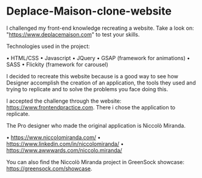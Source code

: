 # Deplace-Maison-clone-website
I challenged my front-end knowledge recreating a website. Take a look on: "https://www.deplacemaison.com" to test your skills.


Technologies used in the project:

• HTML/CSS
• Javascript
• JQuery
• GSAP (framework for animations)
• SASS 
• Flickity (framework for carousel)


I decided to recreate this website because is a good way to see how Designer accomplish the creation of an application, the tools they used
and trying to replicate and to solve the problems you face doing this.

I accepted the challenge through the website: https://www.frontendpractice.com.
There i chose the application to replicate. 

The Pro designer who made the original application is  Niccolò Miranda.

• https://www.niccolomiranda.com/
• https://www.linkedin.com/in/niccolomiranda/
• https://www.awwwards.com/niccolo.miranda/


You can also find the Niccolò Miranda project in GreenSock showcase: https://greensock.com/showcase.

